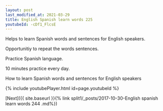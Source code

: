 ```yaml
---
layout: post
last_modified_at: 2021-03-29
title: English Spanish learn words 225 
youtubeId: -cDf1_FlcsE
---
```

 
 
Helps to learn Spanish words and sentences for English speakers.

Opportunitiy to repeat the words sentences. 

Practice Spanish language. 
 
10 minutes practice every day. 
 
How to learn Spanish words and sentences for English speakers 
 
{% include youtubePlayer.html id=page.youtubeId %}
 
 
[Next]({{ site.baseurl }}{% link  split1/_posts/2017-10-30-English spanish learn words 244 .md%})
 
